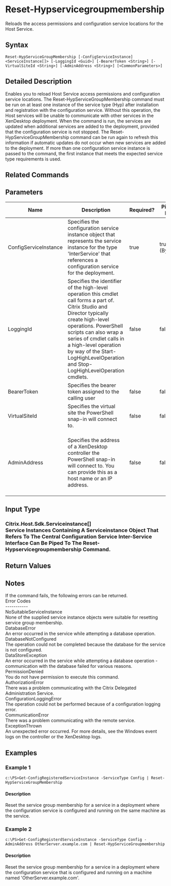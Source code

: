 ﻿
# Reset-Hypservicegroupmembership
Reloads the access permissions and configuration service locations for the Host Service.
## Syntax
```
Reset-HypServiceGroupMembership [-ConfigServiceInstance] <ServiceInstance[]> [-LoggingId <Guid>] [-BearerToken <String>] [-VirtualSiteId <String>] [-AdminAddress <String>] [<CommonParameters>]
```
## Detailed Description
Enables you to reload Host Service access permissions and configuration service locations.  The Reset-HypServiceGroupMembership command must be run on at least one instance of the service type (Hyp) after installation and registration with the configuration service.  Without this operation, the Host services will be unable to communicate with other services in the XenDesktop deployment.  When the command is run, the services are updated when additional services are added to the deployment, provided that the configuration service is not stopped.  The Reset-HypServiceGroupMembership command can be run again to refresh this information if automatic updates do not occur when new services are added to the deployment.  If more than one configuration service instance is passed to the command, the first instance that meets the expected service type requirements is used.


## Related Commands

## Parameters
| Name   | Description | Required? | Pipeline Input | Default Value |
| --- | --- | --- | --- | --- |
| ConfigServiceInstance | Specifies the configuration service instance object that represents the service instance for the type 'InterService' that references a configuration service for the deployment. | true | true (ByValue) |  |
| LoggingId | Specifies the identifier of the high-level operation this cmdlet call forms a part of. Citrix Studio and Director typically create high-level operations. PowerShell scripts can also wrap a series of cmdlet calls in a high-level operation by way of the Start-LogHighLevelOperation and Stop-LogHighLevelOperation cmdlets. | false | false |  |
| BearerToken | Specifies the bearer token assigned to the calling user | false | false |  |
| VirtualSiteId | Specifies the virtual site the PowerShell snap-in will connect to. | false | false |  |
| AdminAddress | Specifies the address of a XenDesktop controller the PowerShell snap-in will connect to. You can provide this as a host name or an IP address. | false | false | Localhost. Once a value is provided by any cmdlet, this value becomes the default. |

## Input Type

### Citrix.Host.Sdk.Serviceinstance\[\]<br>Service Instances Containing A Serviceinstance Object That Refers To The Central Configuration Service Inter-Service Interface Can Be Piped To The Reset-Hypservicegroupmembership Command.

## Return Values

### 

## Notes
If the command fails, the following errors can be returned.<br>    Error Codes<br>    -----------<br>    NoSuitableServiceInstance<br>        None of the supplied service instance objects were suitable for resetting service group membership.<br>    DatabaseError<br>        An error occurred in the service while attempting a database operation.<br>    DatabaseNotConfigured<br>        The operation could not be completed because the database for the service is not configured.<br>    DataStoreException<br>        An error occurred in the service while attempting a database operation - communication with the database failed for various reasons.<br>    PermissionDenied<br>        You do not have permission to execute this command.<br>    AuthorizationError<br>        There was a problem communicating with the Citrix Delegated Administration Service.<br>    ConfigurationLoggingError<br>        The operation could not be performed because of a configuration logging error.<br>    CommunicationError<br>        There was a problem communicating with the remote service.<br>    ExceptionThrown<br>        An unexpected error occurred.  For more details, see the Windows event logs on the controller or the XenDesktop logs.
## Examples

### Example 1
```
c:\PS>Get-ConfigRegisteredServiceInstance -ServiceType Config | Reset-HypServiceGroupMembership
```
#### Description
Reset the service group membership for a service in a deployment where the configuration service is configured and running on the same machine as the service.
### Example 2
```
c:\PS>Get-ConfigRegisterdServiceInstance -ServiceType Config -AdminAddress OtherServer.example.com | Reset-HypServiceGroupmembership
```
#### Description
Reset the service group membership for a service in a deployment where the configuration service that is configured and running on a machine named 'OtherServer.example.com'.
